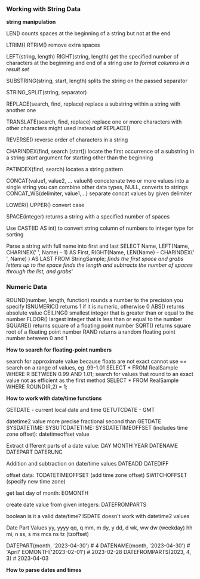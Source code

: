 ### Working with String Data

**string manipulation**

LEN()
	counts spaces at the beginning of a string but not at the end

LTRIM() 
RTRIM()
	remove extra spaces

LEFT(string, length)
RIGHT(string, length)
	get the specified number of characters at the beginning and end of a string
	*use to format columns in a result set*

SUBSTRING(string, start, length)
	splits the string on the passed separator

STRING_SPLIT(string, separator)

REPLACE(search, find, replace)
	replace a substring within a string with another one

TRANSLATE(search, find, replace)
	replace one or more characters with other characters
	might used instead of REPLACE()

REVERSE()
	reverse order of characters in a string

CHARINDEX(find, search [start])
	locate the first occurrence of a substring in a string
	*start* argument for starting other than the beginning

PATINDEX(find, search)
	locates a string pattern

CONCAT(value1, value2, ... valueN)
	concetenate two or more values into a single string
	you can combine other data types, NULL, converts to strings
CONCAT_WS(delimiter, value1,...)
	separate concat values by given delimiter

LOWER()
UPPER()
	convert case
	
SPACE(integer)
	returns a string with a specified number of spaces


Use CAST(ID AS int) to convert string column of numbers to integer type for sorting

Parse a string with full name into first and last
SELECT Name,
	LEFT(Name, CHARINEX(' ', Name) - 1) AS First,
	RIGHT(Name, LEN(Name) - CHARINDEX(' ', Name) ) AS LAST
FROM StringSample;
	*finds the first space and grabs letters up to the space
	finds the length and subtracts the number of spaces through the list, and grabs*'
	

### Numeric Data


ROUND(number, length, function)
	rounds a number to the precision you specify
ISNUMERIC()
	returns 1 if it is numeric, otherwise 0
ABS()
	returns absolute value
CEILING()
	smallest integer that is greater than or equal to the number
FLOOR()
	largest integer that is less than or equal to the number
SQUARE()
	returns square of a floating point number
SQRT()
	returns square root of a floating point number
RAND
	returns a random floating point number between 0 and 1

**How to search for floating-point numbers**


search for approximate value because floats are not exact
cannot use ==
	search on a range of values, eg .99-1.01
		SELECT * FROM RealSample
		WHERE R BETWEEN 0.99 AND 1.01;
	search for values that round to an exact value
		not as efficient as the first method
		SELECT * FROM RealSample
		WHERE ROUND(R,2) = 1;

 **How to work with date/time functions**

GETDATE - current local date and time
GETUTCDATE - GMT

datetime2 value
more precise fractional second than GETDATE
	SYSDATETIME:
	SYSUTCDATETIME:
	SYSDATETIMEOFFSET (includes time zone offset):
		datetimeoffset value

Extract different parts of a date value:
DAY
MONTH
YEAR
DATENAME
DATEPART
DATERUNC

Addition and subtraction on date/time values
DATEADD
DATEDIFF

offset data:
TODATETIMEOFFSET (add time zone offset)
SWITCHOFFSET (specify new time zone)

get last day of month:
EOMONTH

create date value from given integers:
DATEFROMPARTS

boolean is it a valid date/time?
ISDATE
	doesn't work with datetime2 values

Date Part Values
	yy, yyyy
	qq, q
	mm, m
	dy, y
	dd, d
	wk, ww
	dw (weekday)
	hh
	mi, n
	ss, s
	ms
	mcs
	ns
	tz (tzoffset)

DATEPART(month, '2023-04-30')    # 4
DATENAME(month, '2023-04-30')    # 'April'
EOMONTH('2023-02-01')            # 2023-02-28
DATEFROMPARTS(2023, 4, 3)        # 2023-04-03

**How to parse dates and times**

